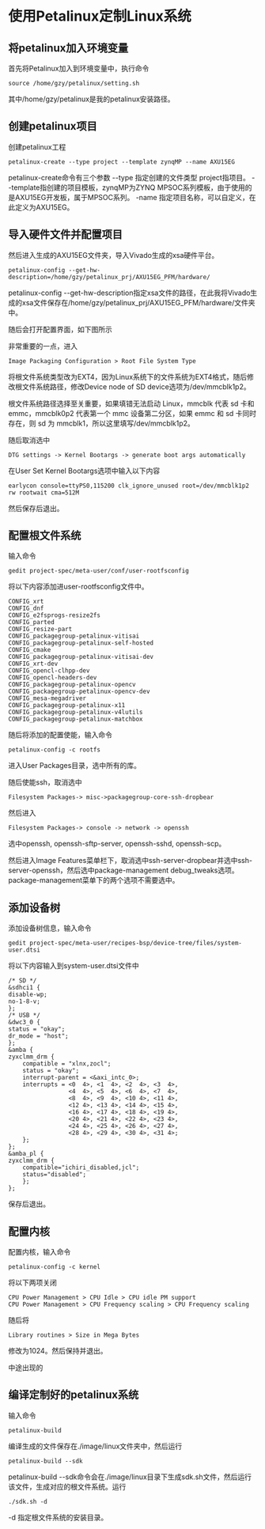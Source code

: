 # 使用Petalinux定制Linux系统






## 将petalinux加入环境变量
首先将Petalinux加入到环境变量中，执行命令

    source /home/gzy/petalinux/setting.sh

其中/home/gzy/petalinux是我的petalinux安装路径。
## 创建petalinux项目
创建petalinux工程

    petalinux-create --type project --template zynqMP --name AXU15EG

petalinux-create命令有三个参数 --type 指定创建的文件类型 project指项目。 --template指创建的项目模板，zynqMP为ZYNQ MPSOC系列模板，由于使用的是AXU15EG开发板，属于MPSOC系列。
-name 指定项目名称，可以自定义，在此定义为AXU15EG。

## 导入硬件文件并配置项目
然后进入生成的AXU15EG文件夹，导入Vivado生成的xsa硬件平台。 

    petalinux-config --get-hw-description=/home/gzy/petalinux_prj/AXU15EG_PFM/hardware/

petalinux-config --get-hw-description指定xsa文件的路径，在此我将Vivado生成的xsa文件保存在/home/gzy/petalinux_prj/AXU15EG_PFM/hardware/文件夹中。

随后会打开配置界面，如下图所示


非常重要的一点，进入

    Image Packaging Configuration > Root File System Type

将根文件系统类型改为EXT4，因为Linux系统下的文件系统为EXT4格式，随后修改根文件系统路径，修改Device node of SD device选项为/dev/mmcblk1p2。

根文件系统路径选择至关重要，如果填错无法启动 Linux，mmcblk 代表 sd 卡和 emmc，mmcblk0p2 代表第一个 mmc 设备第二分区，如果 emmc 和 sd 卡同时存在，则 sd 为 mmcblk1，所以这里填写/dev/mmcblk1p2。

随后取消选中

    DTG settings -> Kernel Bootargs -> generate boot args automatically

在User Set Kernel Bootargs选项中输入以下内容

    earlycon console=ttyPS0,115200 clk_ignore_unused root=/dev/mmcblk1p2 rw rootwait cma=512M
然后保存后退出。
## 配置根文件系统
输入命令

    gedit project-spec/meta-user/conf/user-rootfsconfig

将以下内容添加进user-rootfsconfig文件中。

    CONFIG_xrt
    CONFIG_dnf
    CONFIG_e2fsprogs-resize2fs
    CONFIG_parted
    CONFIG_resize-part
    CONFIG_packagegroup-petalinux-vitisai
    CONFIG_packagegroup-petalinux-self-hosted
    CONFIG_cmake
    CONFIG_packagegroup-petalinux-vitisai-dev
    CONFIG_xrt-dev
    CONFIG_opencl-clhpp-dev
    CONFIG_opencl-headers-dev
    CONFIG_packagegroup-petalinux-opencv
    CONFIG_packagegroup-petalinux-opencv-dev
    CONFIG_mesa-megadriver
    CONFIG_packagegroup-petalinux-x11
    CONFIG_packagegroup-petalinux-v4lutils
    CONFIG_packagegroup-petalinux-matchbox

随后将添加的配置使能，输入命令

    petalinux-config -c rootfs

进入User Packages目录，选中所有的库。

随后使能ssh，取消选中

    Filesystem Packages-> misc->packagegroup-core-ssh-dropbear
然后进入

    Filesystem Packages-> console -> network -> openssh

选中openssh, openssh-sftp-server, openssh-sshd, openssh-scp。

然后进入Image Features菜单栏下，取消选中ssh-server-dropbear并选中ssh-server-openssh，然后选中package-management debug_tweaks选项。package-management菜单下的两个选项不需要选中。
## 添加设备树
添加设备树信息，输入命令

    gedit project-spec/meta-user/recipes-bsp/device-tree/files/system-user.dtsi

将以下内容输入到system-user.dtsi文件中

    /* SD */
    &sdhci1 {
    disable-wp;
    no-1-8-v;
    };
    /* USB */
    &dwc3_0 {
    status = "okay";
    dr_mode = "host";
    };
    &amba {
    zyxclmm_drm {
        compatible = "xlnx,zocl";
        status = "okay";
        interrupt-parent = <&axi_intc_0>;
        interrupts = <0  4>, <1  4>, <2  4>, <3  4>,
                     <4  4>, <5  4>, <6  4>, <7  4>,
                     <8  4>, <9  4>, <10 4>, <11 4>,
                     <12 4>, <13 4>, <14 4>, <15 4>,
                     <16 4>, <17 4>, <18 4>, <19 4>,
                     <20 4>, <21 4>, <22 4>, <23 4>,
                     <24 4>, <25 4>, <26 4>, <27 4>,
                     <28 4>, <29 4>, <30 4>, <31 4>;
        };
    };
    &amba_pl {
    zyxclmm_drm {
        compatible="ichiri_disabled,jcl";
        status="disabled";
        };
    };

保存后退出。
## 配置内核
配置内核，输入命令

    petalinux-config -c kernel

将以下两项关闭

    CPU Power Management > CPU Idle > CPU idle PM support
    CPU Power Management > CPU Frequency scaling > CPU Frequency scaling

随后将

    Library routines > Size in Mega Bytes
修改为1024。然后保持并退出。

中途出现的

## 编译定制好的petalinux系统

输入命令

    petalinux-build
编译生成的文件保存在./image/linux文件夹中，然后运行

    petalinux-build --sdk
petalinux-build --sdk命令会在./image/linux目录下生成sdk.sh文件，然后运行该文件，生成对应的根文件系统。运行

    ./sdk.sh -d 
-d 指定根文件系统的安装目录。